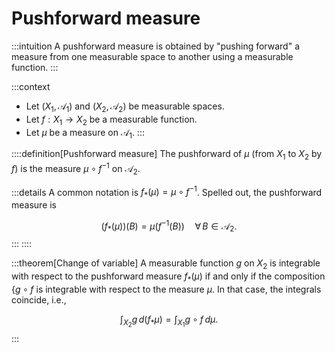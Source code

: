 # Pushforward measure

:::intuition
A pushforward measure is obtained by "pushing forward" a measure from one measurable space to another using a measurable function.
:::

:::context
* Let $(X_1, \mathcal{A}_1)$ and $(X_2, \mathcal{A}_2)$ be measurable spaces.
* Let $f: X_1 \to X_2$ be a measurable function.
* Let $\mu$ be a measure on $\mathcal{A}_1$.
:::

::::definition[Pushforward measure]
The pushforward of $\mu$ (from $X_1$ to $X_2$ by $f$) is the measure $\mu \circ f^{-1}$ on $\mathcal{A}_2$.

:::details
A common notation is $f_*(\mu) = \mu \circ f^{-1}$. Spelled out, the pushforward measure is

$$
(f_*(\mu))(B) = \mu(f^{-1}(B)) \quad \forall \, B\in\mathcal{A}_2.
$$
:::
::::

:::theorem[Change of variable]
A measurable function $g$ on $X_2$ is integrable with respect to the pushforward measure $f_*(μ)$ if and only if the composition {$g\circ f$ is integrable with respect to the measure $μ$. In that case, the integrals coincide, i.e.,

$$
\int_{X_{2}} g \, d(f_{*}\mu) = \int_{X_{1}} g \circ f \, d\mu.
$$
:::
